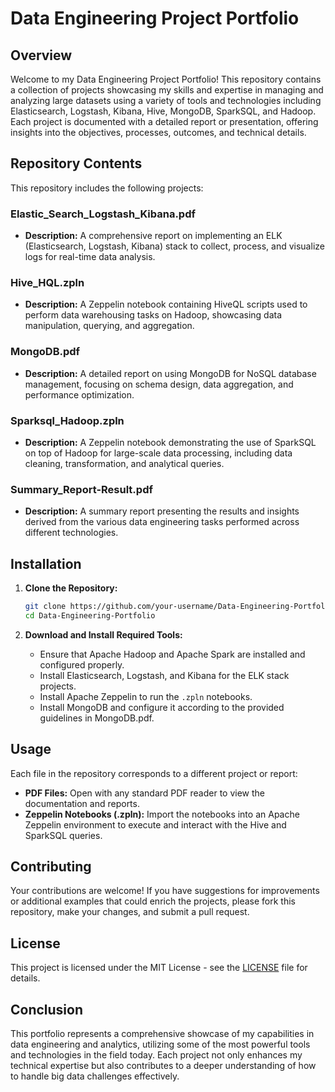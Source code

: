 # Data Engineering Project Portfolio

## Overview
Welcome to my Data Engineering Project Portfolio! This repository contains a collection of projects showcasing my skills and expertise in managing and analyzing large datasets using a variety of tools and technologies including Elasticsearch, Logstash, Kibana, Hive, MongoDB, SparkSQL, and Hadoop. Each project is documented with a detailed report or presentation, offering insights into the objectives, processes, outcomes, and technical details.

## Repository Contents
This repository includes the following projects:

### Elastic_Search_Logstash_Kibana.pdf
- **Description:** A comprehensive report on implementing an ELK (Elasticsearch, Logstash, Kibana) stack to collect, process, and visualize logs for real-time data analysis.

### Hive_HQL.zpln
- **Description:** A Zeppelin notebook containing HiveQL scripts used to perform data warehousing tasks on Hadoop, showcasing data manipulation, querying, and aggregation.

### MongoDB.pdf
- **Description:** A detailed report on using MongoDB for NoSQL database management, focusing on schema design, data aggregation, and performance optimization.

### Sparksql_Hadoop.zpln
- **Description:** A Zeppelin notebook demonstrating the use of SparkSQL on top of Hadoop for large-scale data processing, including data cleaning, transformation, and analytical queries.

### Summary_Report-Result.pdf
- **Description:** A summary report presenting the results and insights derived from the various data engineering tasks performed across different technologies.

## Installation

1. **Clone the Repository:**
   ```bash
   git clone https://github.com/your-username/Data-Engineering-Portfolio.git
   cd Data-Engineering-Portfolio
   ```

2. **Download and Install Required Tools:**
   - Ensure that Apache Hadoop and Apache Spark are installed and configured properly.
   - Install Elasticsearch, Logstash, and Kibana for the ELK stack projects.
   - Install Apache Zeppelin to run the `.zpln` notebooks.
   - Install MongoDB and configure it according to the provided guidelines in MongoDB.pdf.

## Usage
Each file in the repository corresponds to a different project or report:
- **PDF Files:** Open with any standard PDF reader to view the documentation and reports.
- **Zeppelin Notebooks (.zpln):** Import the notebooks into an Apache Zeppelin environment to execute and interact with the Hive and SparkSQL queries.

## Contributing
Your contributions are welcome! If you have suggestions for improvements or additional examples that could enrich the projects, please fork this repository, make your changes, and submit a pull request.

## License
This project is licensed under the MIT License - see the [LICENSE](LICENSE) file for details.

## Conclusion
This portfolio represents a comprehensive showcase of my capabilities in data engineering and analytics, utilizing some of the most powerful tools and technologies in the field today. Each project not only enhances my technical expertise but also contributes to a deeper understanding of how to handle big data challenges effectively.
